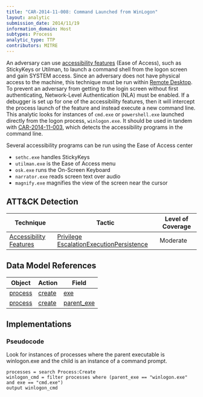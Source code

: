 ```yaml
---
title: "CAR-2014-11-008: Command Launched from WinLogon"
layout: analytic
submission_date: 2014/11/19
information_domain: Host
subtypes: Process
analytic_type: TTP
contributors: MITRE
---
```


An adversary can use [accessibility features](https://attack.mitre.org/techniques/T1015) (Ease of Access), such as StickyKeys or Utilman, to launch a command shell from the logon screen and gain SYSTEM access. Since an adversary does not have physical access to the machine, this technique must be run within [Remote Desktop](https://attack.mitre.org/techniques/T1076). To prevent an adversary from getting to the login screen without first authenticating, Network-Level Authentication (NLA) must be enabled. If a debugger is set up for one of the accessibility features, then it will intercept the process launch of the feature and instead execute a new command line. This analytic looks for instances of `cmd.exe` or `powershell.exe` launched directly from the logon process, `winlogon.exe`. It should be used in tandem with [CAR-2014-11-003](CAR-2014-11-003), which detects the accessibility programs in the command line.

Several accessibility programs can be run using the Ease of Access center

-   `sethc.exe` handles StickyKeys
-   `utilman.exe` is the Ease of Access menu
-   `osk.exe` runs the On-Screen Keyboard
-   `narrator.exe` reads screen text over audio
-   `magnify.exe` magnifies the view of the screen near the cursor

## ATT&CK Detection

|Technique |Tactic |Level of Coverage |
|---|---|---|
|[Accessibility Features](https://attack.mitre.org/techniques/T1015/)|[Privilege Escalation](https://attack.mitre.org/tactics/TA0004/)[Execution](https://attack.mitre.org/tactics/TA0002/)[Persistence](https://attack.mitre.org/tactics/TA0003/)|Moderate|

## Data Model References

|Object|Action|Field|
|---|---|---|
|[process](../data_model/process) | [create](../data_model/process#create) | [exe](../data_model/process#exe) |
|[process](../data_model/process) | [create](../data_model/process#create) | [parent_exe](../data_model/process#parent_exe) |


## Implementations

### Pseudocode

Look for instances of processes where the parent executable is winlogon.exe and the child is an instance of a command prompt. 

```
processes = search Process:Create
winlogon_cmd = filter processes where (parent_exe == "winlogon.exe" and exe == "cmd.exe")
output winlogon_cmd
```

